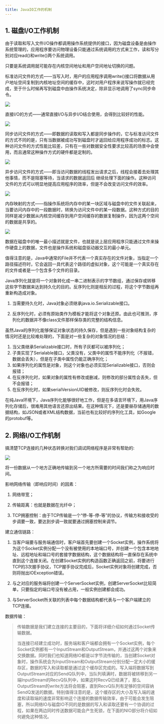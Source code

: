 ```yaml
---
title: JavaIO工作的机制
---
```


## 1. 磁盘I/O工作机制

由于读取和写入文件I/O操作都调用操作系统提供的接口，因为磁盘设备是由操作系统管理的，应用程序要访问物理设备只能通过系统调用的方式来工作，读和写分别对应read()和write()两个系统调用。

只要是系统调用就可能存在内核空间地址和用户空间地址切换的问题。

标准访问文件的方式——当写入时，用户的应用程序调用write()接口将数据从用户地址空间复制到内核地址空间的缓存中，这时对用户程序来说写操作就已经完成，至于什么时候再写到磁盘中由操作系统决定，除非显示地调用了sync同步命令。

![](https://figure-bed.chua-n.com/notebook/JavaWeb/后端/13.png)

直接I/O的方式——通常直接I/O与异步I/O结合使用，会得到比较好的性能。

![](https://figure-bed.chua-n.com/notebook/JavaWeb/后端/14.png)

同步访问文件的方式——即数据的读取和写入都是同步操作的，它与标准访问文件的方式不同的是，只有当数据被成功写到磁盘时才返回给应用程序成功的标志。这种访问文件的方式性能比较差，只有在一些对数据安全性要求比较高的场景中会使用，而且通常这种操作方式的硬件都是定制的。

![](https://figure-bed.chua-n.com/notebook/JavaWeb/后端/15.png)

异步访问文件的方式——即当访问数据的线程发出请求之后，线程会接着去处理其他事情，而不是阻塞等待，当请求的数据返回后 继续处理下面的操作。这种访问文件的方式可以明显地提高应用程序的效率，但是不会改变访问文件的效率。

![](https://figure-bed.chua-n.com/notebook/JavaWeb/后端/16.png)

内存映射的方式——指操作系统将内存中的某一块区域与磁盘中的文件关联起来，当要访问内存中的一段数据时，转换为访问文件中的某一段数据。这种方式的目的同样是减少数据从内核空间缓存到用户空间缓存的数据复制操作，因为这两个空间的数据是共享的。

![](https://figure-bed.chua-n.com/notebook/JavaWeb/后端/17.png)

数据在磁盘中的唯一最小描述就是文件，也就是说上层应用程序只能通过文件来操作硬盘上的数据，文件也是操作系统和磁盘驱动器交互的最小单元。

值得注意的是，Java中通常的File并不代表一个真实存在的文件对象，当指定一个路径描述符时，它会返回一具代表这个路径的虚拟对象，这个可能是一个真实存在的文件或者是一个包含多个文件的目录。

Java序列化就是将一个对象转化成一串二进制表示的字节数组，通过保存或转移这些字节数据来达到持久化的目的。反序列化则是相反的过程，将这个字节数组再重新构造成对象。

1. 当需要持久化时，Java对象必须继承java.io.Serializable接口。

2. 反序列化时，必须有原始类作为模板才能将这个对象还原。由此也可推测，序列化的数据并不像class文件那样保存类的完整的结构信息。

虽然Java的序列化能够保证对象状态的持久保存，但是遇到一些对象结构复杂的情况时还是比较难处理的，下面是对一些复杂的对象情况的总结：

1. 当父类继承Serializable接口时，所有子灰都可以被序列化；
2. 子类实现了Serialable接口，父类没有，父类中的属性不能序列化（不报错，数据会丢失），但是在子类中属性仍能正确序列化；
3. 如果序列化的属性是对象，则这个对象也必须实现Serializable接口，否则会报错；
4. 在反序列化时，如果对象的属性有修改或删减，则修改的部分属性会丢失，但不会报错；
5. 在反序列化时，如果serialVersionUID被修改，则反序列化时会失败。

在纯Java环境下，Java序列化能够很好地工作，但是在多语言环境下，用Java序列化存储后，很难用其他语言还原出结果。在这种情况下，还是要昼存储通用的数据结构，如JSON或者XML结构数据，当前也有比较好的序列化工具，如Google的protobuf等。

## 2. 网络I/O工作机制

搞清楚TCP连接的几种状态转换对我们调试网络程序是非常有帮助的:

![](https://figure-bed.chua-n.com/notebook/JavaWeb/后端/18.png)

将一份数据从一个地方正确地传输到另一个地方所需要的时间我们称之为响应时间。

影响网络传输（即响应时间）的因素：

1. 网络带宽；

2. 传输距离：也就是数据在光纤中；

3. TCP拥塞控制：由于TCP传输是一个“停-等-停-等”的协议，传输方和接收受的步调要一致，要达到步调一致就要通过拥塞控制来调节。

建立通信链路：

1. 当客户端要与服务端通信时，客户端首先要创建一个Socket实例，操作系统将为这个Socket实例分配一个没有被使用的本地端口号，并创建一个包含本地地址、远程地址和端口号的套接字数据结构，这个数据结构将一直保存在系统中直到这个连接关闭。在创建Socket实例的构造函数正确返回之前，将要进行TCP的3次握手协议，TCP握手协议完成后，Socket实例对象将创建完成，否则将抛出IOException错误。

2. 与之对应的服务端将创建一个ServerSocket实例，创建ServerSocket比较简单，只要指定的端口号没有被占用，一般实例创建都会成功。

3. 与ServerSocket所关联的列表中每个数据结构都代表与一个客户端建立的TCP连接。

数据传输：

> 传输数据是我们建立连接的主要目的，下面将详细介绍如何通过Socket传输数据。
>
> 当连接已经建立成功时，服务端和客户端都会拥有一个Socket实例，每个Socket实例都有一个InputStream和OutputStream，并通过这两个对象来交换数据。同时我们也知道网络IO都是以字节流传输的，当创建Socket对象时，操作系统会为InputStream和OutputStream分别分配一定大小的缓存区，数据的写入和读取都是通过这个缓存区完成的。写入端将数据写到OutputStream对应的SendQ队列中，当队列填满时，数据将被转移到另一端InputStream的RecvQ队列中，如果这时RecvQ已经满了，那么OutputStream的write方法将会阻塞，直到RecvQ队列有足够的空间容纳SendQ发送的数据。特别值得注意的是，这个缓存区的大小及写入端的速度和读取端的速度非常影响这个连接的数据传输效率，由于可能会发生阻塞，所以网络IO与磁盘IO不同的是数据的写入和读取还要有一个协调的过程，如果在两边同时传送数据可能会产生死锁，在下面的NIO部分将介绍如何避免这种情况。

